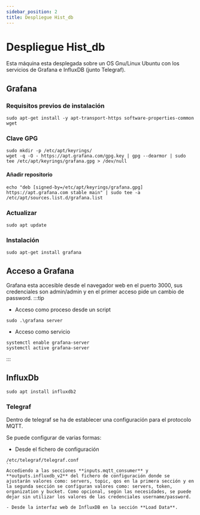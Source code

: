 ```yaml
---
sidebar_position: 2
title: Despliegue Hist_db
---
```

# Despliegue Hist_db
Esta máquina esta desplegada sobre un OS Gnu/Linux Ubuntu con los servicios de Grafana e InfluxDB (junto Telegraf).

## Grafana
### Requisitos previos de instalación
```
sudo apt-get install -y apt-transport-https software-properties-common wget
```
### Clave GPG
```
sudo mkdir -p /etc/apt/keyrings/
wget -q -O - https://apt.grafana.com/gpg.key | gpg --dearmor | sudo tee /etc/apt/keyrings/grafana.gpg > /dev/null
```
#### Añadir repositorio
```
echo "deb [signed-by=/etc/apt/keyrings/grafana.gpg] https://apt.grafana.com stable main" | sudo tee -a /etc/apt/sources.list.d/grafana.list
```
### Actualizar
```
sudo apt update
```
### Instalación
```
sudo apt-get install grafana
```
## Acceso a Grafana
Grafana esta accesible desde el navegador web en el puerto 3000, sus credenciales son admin/admin y en el primer acceso pide un cambio de password.
:::tip
- Acceso como proceso desde un script
```
sudo .\grafana server
```
- Acceso como servicio
```
systemctl enable grafana-server
systemctl active grafana-server
```

:::

## InfluxDb
```
sudo apt install influxdb2
```
### Telegraf
Dentro de telegraf se ha de establecer una configuración para el protocolo MQTT.

Se puede configurar de varias formas:
- Desde el fichero de configuración
```
/etc/telegraf/telegraf.conf
``
Accediendo a las secciones **inputs.mqtt_consumer** y **outputs.influxdb_v2** del fichero de configuración donde se ajustarán valores como: servers, topic, qos en la primera sección y en la segunda sección se configuran valores como: servers, token, organization y bucket. Como opcional, según las necesidades, se puede dejar sin utilizar los valores de las credenciales username/password.

- Desde la interfaz web de InfluxDB en la sección **Load Data**.